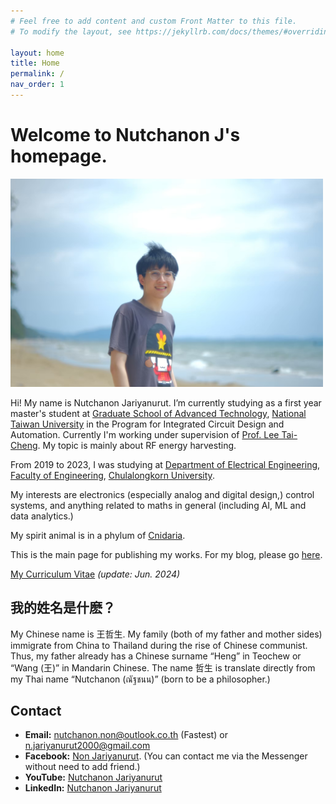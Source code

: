 ```yaml
---
# Feel free to add content and custom Front Matter to this file.
# To modify the layout, see https://jekyllrb.com/docs/themes/#overriding-theme-defaults

layout: home
title: Home
permalink: /
nav_order: 1
---
```


# Welcome to Nutchanon J's homepage.

<img src="pages\1_index\my_pic_index.jpg" alt="my_pic" style="width:500px;"/>

Hi! My name is Nutchanon Jariyanurut. I’m currently studying as a first year master's student at [Graduate School of Advanced Technology](https://gsat.ntu.edu.tw/tw/home/), [National Taiwan University](https://www.ntu.edu.tw/english/) in the Program for Integrated Circuit Design and Automation. Currently I'm working under supervision of [Prof. Lee Tai-Cheng](https://www.ee.ntu.edu.tw/profile1.php?id=79). My topic is mainly about RF energy harvesting. 

From 2019 to 2023, I was studying at [Department of Electrical Engineering](https://ee.eng.chula.ac.th/), [Faculty of Engineering](https://www.eng.chula.ac.th/th/), [Chulalongkorn University](https://www.chula.ac.th/en/).

My interests are electronics (especially analog and digital design,) control systems, and anything related to maths in general (including AI, ML and data analytics.)

My spirit animal is in a phylum of [Cnidaria](https://en.wikipedia.org/wiki/Cnidaria).

This is the main page for publishing my works. For my blog, please go [here](https://nutchanonj.github.io/myblog/).

[My Curriculum Vitae](/files/CV_NutchanonJariyanurut.pdf) *(update: Jun. 2024)*

## 我的姓名是什麽？

My Chinese name is 王哲生. My family (both of my father and mother sides) immigrate from China to Thailand during the rise of Chinese communist. Thus, my father already has a Chinese surname “Heng” in Teochew or “Wang (王)” in Mandarin Chinese. The name 哲生 is translate directly from my Thai name “Nutchanon (ณัฐชนน)” (born to be a philosopher.)

## Contact

- **Email:** [nutchanon.non@outlook.co.th](nutchanon.non@outlook.co.th) (Fastest) or [n.jariyanurut2000@gmail.com](n.jariyanurut2000@gmail.com)
- **Facebook:** [Non Jariyanurut](https://www.facebook.com/NonJariyanurut). (You can contact me via the Messenger without need to add friend.)
- **YouTube:** [Nutchanon Jariyanurut](https://www.youtube.com/channel/UCEPwhyRvDrvB_CHxAquxbtw)
- **LinkedIn:** [Nutchanon Jariyanurut](https://www.linkedin.com/in/nutchanon-j-2b1457135/)